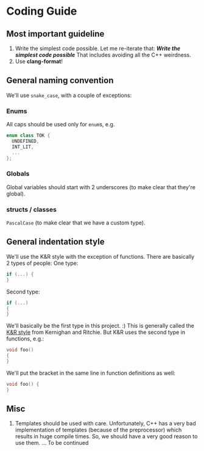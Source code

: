 ﻿# Coding Guide

## Most important guideline
1) Write the simplest code possible. Let me re-iterate that: **_Write the simplest code possible_**
That includes avoiding all the C++ weirdness.
2) Use **clang-format**!

## General naming convention
We'll use `snake_case`, with a couple of exceptions:

### Enums
All caps should be used only for `enum`s, e.g.

```cpp
enum class TOK {
  UNDEFINED,
  INT_LIT,
  ...
};
```

### Globals
Global variables should start with 2 underscores (to make clear that they're global).

### structs / classes
`PascalCase` (to make clear that we have a custom type).

## General indentation style
We'll use the K&R style with the exception of functions. There are basically 2 types of people:
One type:
```cpp
if (...) {
}
```
Second type:
```cpp
if (...)
{
}
```
We'll basically be the first type in this project. :) This is generally called the [K&R style]([https://en.wikipedia.org/wiki/Indentation_style#K.26R](https://en.wikipedia.org/wiki/Indentation_style#K.26R)) from Kernighan and Ritchie. But K&R uses the second type in functions, e.g.:
```cpp
void foo()
{
}
```
We'll put the bracket in the same line in function definitions as well:
```cpp
void foo() {
}
```

## Misc

1) Templates should be used with care. Unfortunately, C++ has a very bad implementation of templates (because of the preprocessor) which results in huge compile times. So, we should have a very good reason to use them.
... To be continued
